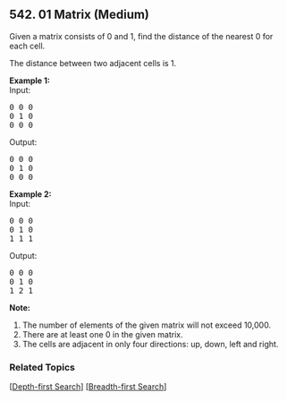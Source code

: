 <!--|This file generated by command(leetcode description); DO NOT EDIT.    |-->
<!--+----------------------------------------------------------------------+-->
<!--|@author    Openset <openset.wang@gmail.com>                           |-->
<!--|@link      https://github.com/openset                                 |-->
<!--|@home      https://github.com/openset/leetcode                        |-->
<!--+----------------------------------------------------------------------+-->

## 542. 01 Matrix (Medium)

<p>
Given a matrix consists of 0 and 1, find the distance of the nearest 0 for each cell.
</p>
The distance between two adjacent cells is 1.

<p><b>Example 1: </b><br>
Input:
<pre>
0 0 0
0 1 0
0 0 0
</pre>
Output:
<pre>
0 0 0
0 1 0
0 0 0
</pre>
</p>

<p><b>Example 2: </b><br>
Input:
<pre>
0 0 0
0 1 0
1 1 1
</pre>
Output:
<pre>
0 0 0
0 1 0
1 2 1
</pre>
</p>

<p><b>Note:</b><br>
<ol>
<li>The number of elements of the given matrix will not exceed 10,000.</li>
<li>There are at least one 0 in the given matrix.</li>
<li>The cells are adjacent in only four directions: up, down, left and right.</li>
</ol>
</p>


### Related Topics
[[Depth-first Search](https://github.com/openset/leetcode/tree/master/tag/depth-first-search/README.md)] [[Breadth-first Search](https://github.com/openset/leetcode/tree/master/tag/breadth-first-search/README.md)] 